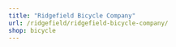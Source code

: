 ```yaml
---
title: "Ridgefield Bicycle Company"
url: /ridgefield/ridgefield-bicycle-company/
shop: bicycle
---
```

